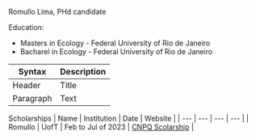 Romullo Lima, PHd candidate

Education:
  * Masters in Ecology - Federal University of Rio de Janeiro 
  * Bacharel in Ecology - Federal University of Rio de Janeiro

| Syntax | Description |
| ----------- | ----------- |
| Header | Title |
| Paragraph | Text |


Scholarships
| Name | Institution | Date | Website |
| --- | --- | --- | --- |
| Romullo | UofT | Feb to Jul of 2023 | [CNPQ Scolarship](https://www.gov.br/cnpq/pt-br) |
